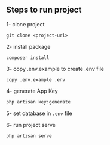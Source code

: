 ## Steps to run project

1- clone project

```
git clone <project-url>
```

2- install package

```
composer install
```

3- copy .env.example to create .env file

```
copy .env.example .env
```

4- generate App Key

```
php artisan key:generate
```

5- set database in `.env` file

6- run project serve

```
php artisan serve
```
